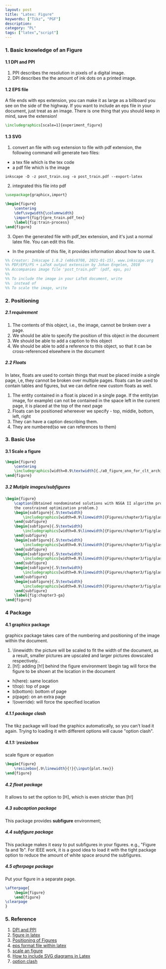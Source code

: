 ```yaml
---
layout: post
title: "Latex: Figure"
keywords: ["Tikz", "PGF"]
description: 
category: "PL"
tags: ["latex","script"]
---
```


### 1. Basic knowledge of an Figure 

#### 1.1 DPI and PPI
1. PPI describes the resolution in pixels of a digital image. 
2. DPI describes the the amount of ink dots on a printed image.

#### 1.2 EPS file
A file ends with eps extension, you can make it as large as a billboard you see on the side of the highway.
If you want to include an eps file in your document, just treat as an image. There is one thing
that you should keep in mind, save the extension!

```latex
\includegraphics[scale=1]{experiment_figure}
```

#### 1.3 SVG
1. convert an file with svg extension to file with pdf extension, the following command will generate two files:
- a tex file which is the tex code
- a pdf file which is the image

```shell
inkscape -D -z post_train.svg -o post_train.pdf --export-latex
```

2. integrated this file into pdf

```tex
\usepackage{graphicx,import}

\begin{figure}
	\centering
	\def\svgwidth{\columnwidth}
	\import{fig/}{pre_train.pdf_tex}
	\label{fig:train-process}
\end{figure}
```

3. Open the generated file with pdf\_tex extension, and it's just a normal latex file. You can edit this file.
- In the preamble of this file, it provides information about how to use it. 

```latex
%% Creator: Inkscape 1.0.2 (e86c8708, 2021-01-15), www.inkscape.org
%% PDF/EPS/PS + LaTeX output extension by Johan Engelen, 2010
%% Accompanies image file 'post_train.pdf' (pdf, eps, ps)
%%
%% To include the image in your LaTeX document, write
%%  instead of
%% To scale the image, write
```



### 2. Positioning

##### 2.1 requirement
1. The contents of this object, i.e., the image, cannot be broken over a page.
2. We should be able to specify the position of this object in the document
3. We should be able to add a caption to this object
4. We should be able to add a reference to this object, so that it can be cross-referenced
   elsewhere in the document

##### 2.2 Floats
In latex, floats are used to contain things that must be placed inside a single page, i,e, they
cannot be broken over multiple pages. floats can be used to contain tables and figures, but we can
define new custom floats as well.
1. The entity contained in a float is placed in a single page. If the entity(an image, for example)
   can not be contained in the space left in the current page, it is placed at the top of the next
   page
2. Floats can be positioned whereever we specify - top, middle, bottom, left, right
3. They can have a caption describing them.
4. They are numbered(so we can references to them)


### 3. Basic Use

#### 3.1 Scale a figure

```latex
\begin{figure}
	\centering
	\includegraphics[width=0.9\textwidth]{./a0_figure_ann_for_clt_architecture.png}
\end{figure}
```

##### 3.2 Mutiple images/subfigures 

```latex
\begin{figure}
	\caption{Obtained nondominated solutions with NSGA II algorithm proceeds on
	the constrained optimization problem.}  
	\begin{subfigure}{.5\textwidth}
		\includegraphics[width=0.9\linewidth]{Figures/chapter3/fig/glass/1.png}
	\end{subfigure}
	\begin{subfigure}{.5\textwidth}
		\includegraphics[width=0.9\linewidth]{Figures/chapter3/fig/glass/3.png}
	\end{subfigure}
	\begin{subfigure}{.5\textwidth}
		\includegraphics[width=0.9\linewidth]{Figures/chapter3/fig/glass/5.png}
	\end{subfigure}
	\begin{subfigure}{.5\textwidth}
		\includegraphics[width=0.9\linewidth]{Figures/chapter3/fig/glass/7.png}
	\end{subfigure}
	\begin{subfigure}{.5\textwidth}
		\includegraphics[width=0.9\linewidth]{Figures/chapter3/fig/glass/9.png}
	\end{subfigure}
	\begin{subfigure}{.5\textwidth}
		\includegraphics[width=0.9\linewidth]{Figures/chapter3/fig/glass/10.png}
	\end{subfigure}
	\label{fig:chapter3-ga}
\end{figure}
```


### 4 Package

#### 4.1 graphicx package
graphicx package takes care of the numbering and positioning of the image within the document.
1. \linewidth: the picture will be scaled to fit the width of the document, as a result, smaller
   pictures are upscaled and larger pictures dowscaled respectively..
2. [h!]: adding [h!] behind the figure environment \begin tag will force the figure to be shown at
   the location in the document
- h(here): same location
- t(top): top of page
- b(bottom): bottom of page
- p(page): on an extra page
- !(override): will force the specified location

##### 4.1.1 package clash
The tikz package will load the graphicx automatically, so you can't load it again.
Trying to loading it with different options will cause "option clash".


##### 4.1.1: \resizebox
scale figure or equation
```latex
\begin{figure}
	\resizebox{.9\linewidth}{!}{\input{plot.tex}}
\end{figure}
```

##### 4.2 float package
It allows to set the option to [H], which is even stricter than [h!]

##### 4.3 subcaption package
This package provides **subfigure** environment;

##### 4.4 subfigure package

This package makes it easy to put subfigures in your figures. e.g., "Figure 1a and 1b". For IEEE
work, it is a good idea to load it with the tight package option to reduce the amount of white space
around the subfigures. 

##### 4.5 afterpage package

Put your figure in a separate page.

```latex
\afterpage{
	\begin{figure}
	\end{figure}
\clearpage
}
```



### 5. Reference
1. [DPI and PPI](https://en.99designs.jp/blog/tips/ppi-vs-dpi-whats-the-difference/)
2. [figure in latex](https://www.latex-tutorial.com/tutorials/figures/)
3. [Positioning of Figures](https://www.overleaf.com/learn/latex/Positioning_of_Figures)
4. [eps format file within
   latex](https://tex.stackexchange.com/questions/182467/including-eps-figure-in-pdflatex)
5. [scale an figure](https://tex.stackexchange.com/questions/98134/is-it-possible-to-scale-an-entire-beginfigure)
6. [How to include SVG diagrams in Latex](https://tex.stackexchange.com/questions/2099/how-to-include-svg-diagrams-in-latex)
7. [option clash](https://tex.stackexchange.com/questions/82153/option-clash-when-using-graphicx-and-tikz-packages)

